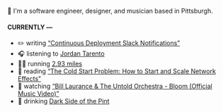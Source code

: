 👋 I'm a software engineer, designer, and musician based in Pittsburgh.

#### CURRENTLY —

* ✏️ writing [“Continuous Deployment Slack Notifications”](https://www.amoscato.com/journal/slack-deploy-notifications/)
* 🎧 listening to [Jordan Tarento](https://www.last.fm/music/Jordan+Tarento/_/Skeleton+Key)
* 🏃‍♂️ running [2.93 miles](https://www.strava.com/activities/11750665291)
* 📘 reading [“The Cold Start Problem: How to Start and Scale Network Effects”](https://www.goodreads.com/book/show/55338968-the-cold-start-problem)
* 🍿 watching [“Bill Laurance &amp; The Untold Orchestra - Bloom (Official Music Video)”](https://youtu.be/aOisxXhsXUk)
* 🍺 drinking [Dark Side of the Pint](https://untappd.com/user/namoscato/checkin/1382581502)

